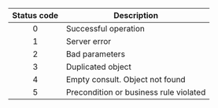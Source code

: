 | Status code   | Description   |
| :-----------: | ------------- |
| 0 | Successful operation |
| 1 | Server error |
| 2 | Bad parameters |
| 3 | Duplicated object |
| 4 | Empty consult. Object not found |
| 5 | Precondition or business rule violated |